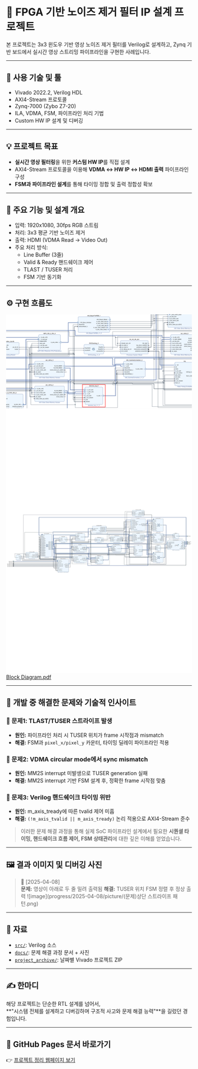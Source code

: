 # 🚀 FPGA 기반 노이즈 제거 필터 IP 설계 프로젝트

본 프로젝트는 3x3 윈도우 기반 영상 노이즈 제거 필터를 Verilog로 설계하고,
Zynq 기반 보드에서 실시간 영상 스트리밍 파이프라인을 구현한 사례입니다.


---


## 🔧 사용 기술 및 툴

- Vivado 2022.2, Verilog HDL
- AXI4-Stream 프로토콜
- Zynq-7000 (Zybo Z7-20)
- ILA, VDMA, FSM, 파이프라인 처리 기법
- Custom HW IP 설계 및 디버깅


---


## 💡 프로젝트 목표

- **실시간 영상 필터링**을 위한 **커스텀 HW IP**를 직접 설계
- AXI4-Stream 프로토콜을 이용해 **VDMA ↔ HW IP ↔ HDMI 출력** 파이프라인 구성
- **FSM과 파이프라인 설계**를 통해 타이밍 정합 및 출력 정합성 확보


---


## 📌 주요 기능 및 설계 개요

- 입력: 1920x1080, 30fps RGB 스트림
- 처리: 3x3 평균 기반 노이즈 제거
- 출력: HDMI (VDMA Read → Video Out)
- 주요 처리 방식:
  - Line Buffer (3줄)
  - Valid & Ready 핸드쉐이크 제어
  - TLAST / TUSER 처리
  - FSM 기반 동기화


---


## ⚙️ 구현 흐름도
![image](docs/denoise_ip_block_diagram.png)
![image](docs/Block_Diagram.jpg)
[Block Diagram.pdf](https://github.com/user-attachments/files/21471468/Block.Diagram.pdf)

---


## 🧠 개발 중 해결한 문제와 기술적 인사이트

### 📍 문제1: TLAST/TUSER 스트라이프 발생  
- **원인:** 파이프라인 처리 시 TUSER 위치가 frame 시작점과 mismatch  
- **해결:** FSM과 `pixel_x/pixel_y` 카운터, 타이밍 딜레이 파이프라인 적용

### 📍 문제2: VDMA circular mode에서 sync mismatch  
- **원인:** MM2S interrupt 미발생으로 TUSER generation 실패  
- **해결:** MM2S interrupt 기반 FSM 설계 후, 정확한 frame 시작점 맞춤

### 📍 문제3: Verilog 핸드쉐이크 타이밍 위반  
- **원인:** m_axis_tready에 따른 tvalid 제어 미흡  
- **해결:** `(!m_axis_tvalid || m_axis_tready)` 논리 적용으로 AXI4-Stream 준수

> 이러한 문제 해결 과정을 통해 실제 SoC 파이프라인 설계에서 필요한
> **시퀀셜 타이밍, 핸드쉐이크 흐름 제어, FSM 상태관리**에 대한 깊은 이해를 얻었습니다.


---


## 🖼️ 결과 이미지 및 디버깅 사진

> 📅 [2025-04-08]  
> **문제:** 영상이 아래로 두 줄 밀려 출력됨
> **해결:** TUSER 위치 FSM 정렬 후 정상 출력
> ![image](progress/2025-04-08/picture/(문제)상단 스트라이프 패턴.png)


---


## 📁 자료

- [`src/`](src): Verilog 소스
- [`docs/`](docs): 문제 해결 과정 문서 + 사진
- [`project_archive/`](project_archive): 날짜별 Vivado 프로젝트 ZIP


---


## ✍️ 한마디

해당 프로젝트는 단순한 RTL 설계를 넘어서,  
**"시스템 전체를 설계하고 디버깅하며 구조적 사고와 문제 해결 능력"**을 길렀던 경험입니다.


---


## 📌 GitHub Pages 문서 바로가기

👉 [프로젝트 정리 웹페이지 보기](https://username.github.io/denoise_fpga_project)
